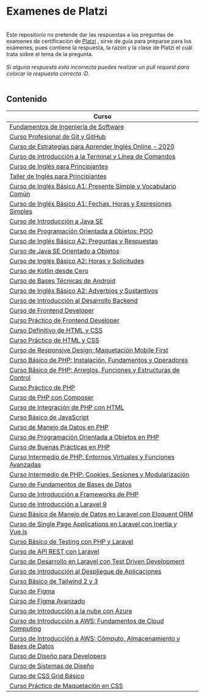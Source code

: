 # Examenes de Platzi

<br>Este repositorio no pretende dar las respuestas a las preguntas de examenes de certificación de [Platzi](https://platzi.com) , sirve de guía para preparse para los exámenes, pues contiene la respuesta, la razón y la clase de Platzi el cuál trata sobre el tema de la pregunta.
<br><br>
*Si alguna respuesta esta incorrecta puedes realizar un pull request para colocar la respuesta correcta :D.*
<br><br>
## Contenido

|Curso|
|-----------|
|[Fundamentos de Ingeniería de Software](FundamentosIS.md)| 
|[Curso Profesional de Git y GitHub](CursoGit.md)| 
|[Curso de Estrategias para Aprender Inglés Online - 2020](EstrategiaInglesOnline.md)|
|[Curso de Introducción a la Terminal y Línea de Comandos](IntroduccionTerminal.md)|
|[Curso de Inglés para Principiantes](EnglishBeginners.md)|
|[Taller de Inglés para Principiantes](TallerPrincipiantes.md)|	
|[Curso de Inglés Básico A1: Presente Simple y Vocabulario Común](englishA1_PresentSimple.md)|
|[Curso de Inglés Básico A1: Fechas, Horas y Expresiones Simples](englishA1_Dates.md)|
|[Curso de Introducción a Java SE](javaSE.md)|
|[Curso de Programación Orientada a Objetos: POO](Poo.md)|
|[Curso de Inglés Básico A2: Preguntas y Respuestas](EnglishA2_q&a.md)|
|[Curso de Java SE Orientado a Objetos](JavaSEPoo.md)|
|[Curso de Inglés Básico A2: Horas y Solicitudes](EnglishA2_hours&request.md)|
|[Curso de Kotlin desde Cero](Kotlin_desde0.md)|
|[Curso de Bases Técnicas de Android](BasesTecnicasAndroid.md)|
|[Curso de Inglés Básico A2: Adverbios y Sustantivos](englishA2_Adverbs&Nouns.md)|
|[Curso de Introducción al Desarrollo Backend](IntroduccionBackend.md)|
|[Curso de Frontend Developer](FrontendDev.md)|
|[Curso Práctico de Frontend Developer](practicoFrontendDeveloper.md)|
|[Curso Definitivo de HTML y CSS](cursoDefHTMLyCSS.md)|
|[Curso Práctico de HTML y CSS](cursoPracHTMLyCSS.md)|
|[Curso de Responsive Design: Maquetación Mobile First](cursoMobileFirst.md)|
|[Curso Básico de PHP: Instalación, Fundamentos y Operadores](cursoBasicoPHP.md)|
|[Curso Básico de PHP: Arreglos, Funciones y Estructuras de Control](cursoBasicoPHP2.md)|
|[Curso Práctico de PHP](cursoPracticoPHP.md)|
|[Curso de PHP con Composer](cursoPHPComposer.md)|
|[Curso de Integración de PHP con HTML](cursoIntregacionPHyHTML.md)|
|[Curso Básico de JavaScript](cursoBasicoJS.md)|
|[Curso de Manejo de Datos en PHP](cursoManejoDatosPHP.md)|
|[Curso de Programación Orientada a Objetos en PHP](cursoProgramacionPOO_PHP.md)|
|[Curso de Buenas Prácticas en PHP](cursoBuenasPracticasPHP.md)|
|[Curso Intermedio de PHP: Entornos Virtuales y Funciones Avanzadas](cursoIntermedioPHPEntVFunAvz.md)|
|[Curso Intermedio de PHP: Cookies, Sesiones y Modularización](cursoIntermedioPHPCSM.md)|
|[Curso de Fundamentos de Bases de Datos](cursoFundamentosBD.md)|
|[Curso de Introducción a Frameworks de PHP](cursoIntroduccionFrameworksPHP.md)|
|[Curso de Introducción a Laravel 9](cursoIntroduccionLaravel9.md)|
|[Curso Básico de Manejo de Datos en Laravel con Eloquent ORM](cursoBasicoManejoDatosEloquentORM.md)|
|[Curso de Single Page Applications en Laravel con Inertia y Vue.js](cursoSPALaravelInertiaVue.md)|
|[Curso Básico de Testing con PHP y Laravel](cursobasicotestingphplaravel.md)|
|[Curso de API REST con Laravel](cursoAPIRESTLaravel.md)|
|[Curso de Desarrollo en Laravel con Test Driven Development](cursodesarrollolaraveltdd.md)|
|[Curso de Introducción al Despliegue de Aplicaciones](cursoIntroduccionDespliegueAplicaciones.md)|
|[Curso Básico de Tailwind 2 y 3](cursoBasicoTailwind2-3.md)|
|[Curso de Figma](cursoFigma.md)|
|[Curso de Figma Avanzado](CursoFigmaAvanzado.md)|
|[Curso de Introducción a la nube con Azure](cursoIntroduccionNubeAzure.md)|
|[Curso de Introducción a AWS: Fundamentos de Cloud Computing](cursoIntroduccionAWS.md)|
|[Curso de Introducción a AWS: Cómputo, Almacenamiento y Bases de Datos](cursoIntroduccionAWS-CABD.md)|
|[Curso de Diseño para Developers](cursoDisenoDevs.md)|
|[Curso de Sistemas de Diseño](cursoSistemasDiseno.md)|
|[Curso de CSS Grid Básico](cursoCSSGridBasico.md)|
|[Curso Práctico de Maquetación en CSS](cursoPracticoMaquetacionCSS.md)|


&nbsp;

